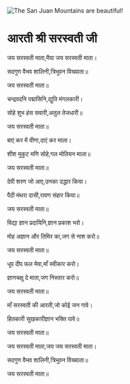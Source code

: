 ![The San Juan Mountains are beautiful!](lib/assets/images/artis/img.png "San Juan Mountains")

#  आरती श्री सरस्वती जी 

जय सरस्वती माता,मैया जय सरस्वती माता।

सदगुण वैभव शालिनी,त्रिभुवन विख्याता॥

जय सरस्वती माता॥

चन्द्रवदनि पद्मासिनि,द्युति मंगलकारी।

सोहे शुभ हंस सवारी,अतुल तेजधारी॥

जय सरस्वती माता॥

बाएं कर में वीणा,दाएं कर माला।

शीश मुकुट मणि सोहे,गल मोतियन माला॥

जय सरस्वती माता॥

देवी शरण जो आए,उनका उद्धार किया।

पैठी मंथरा दासी,रावण संहार किया॥

जय सरस्वती माता॥

विद्या ज्ञान प्रदायिनि,ज्ञान प्रकाश भरो।

मोह अज्ञान और तिमिर का,जग से नाश करो॥

जय सरस्वती माता॥

धूप दीप फल मेवा,माँ स्वीकार करो।

ज्ञानचक्षु दे माता,जग निस्तार करो॥

जय सरस्वती माता॥

माँ सरस्वती की आरती,जो कोई जन गावे।

हितकारी सुखकारीज्ञान भक्ति पावे॥

जय सरस्वती माता॥

जय सरस्वती माता,जय जय सरस्वती माता।

सदगुण वैभव शालिनी,त्रिभुवन विख्याता॥

जय सरस्वती माता॥